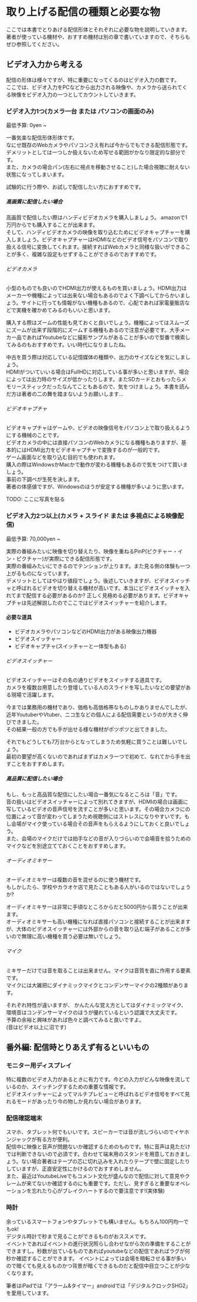 # 取り上げる配信の種類と必要な物

ここでは本書でとりあげる配信形体とそれぞれに必要な物を説明していきます。 
著者が使っている機材や、おすすめ機材は別の章で書いていますので、そちらもぜひ参照してください。

## ビデオ入力から考える
配信の形体は様々ですが、特に重要になってくるのはビデオ入力の数です。  
ここでは、ビデオ入力をPCなどから出力される映像や、カメラから送られてくる映像をビデオ入力の一つとしてカウントしていきます。  

### ビデオ入力1つ(カメラ一台 または パソコンの画面のみ)
最低予算: 0yen ~  
  
一番気楽な配信形体形体です。  
なにせ既存のWebカメラやパソコンさえ有れば今からでもできる配信形態です。  
デメリットとしては一つしか扱えないため写せる範囲がかなり限定的な部分です。  
また、カメラの場合パン(左右に視点を移動させること)した場合視聴に耐えない状態になってしまいます。

試験的に行う際や、お試しで配信したい方におすすめです。

##### 高画質に配信したい場合

高画質で配信したい際はハンディビデオカメラを購入しましょう。 
amazonで1万円からでも購入することが出来ます。  
そして、ハンディビデオカメラの映像を取り込むためにビデオキャプチャーを購入しましょう。ビデオキャプチャーはHDMIなどのビデオ信号をパソコンで取り扱える信号に変換してくれます。接続すればWebカメラと同様な扱いができることが多く、複雑な設定もせずすることができるのでおすすめです。

###### ビデオカメラ

小型のものでも良いのでHDMI出力が使えるものを買いましょう。HDMI出力はメーカーや機種によっては出来ない場合もあるのでよく下調べしてからかいましょう。サイトに行っても情報がない機種もあるので、心配であれば家電量販店などで実機を確かめてみるのもいいと思います。  

購入する際はズームの性能も見ておくと良いでしょう。機種によってはスムーズにズームが出来ず段階的にズームする機種もあるので注意が必要です。大手メーカー品であればYoutubeなどに撮影サンプルがあることが多いので型番で検索してみるのもおすすめです。いい時代になりましたね。  

中古を買う際は対応している記憶媒体の種類や、出力のサイズなどを気にしましょう。  
HDMIがついていいる場合はFullHDに対応している事が多いと思いますが、場合によっては出力時のサイズが低かったりします。またSDカードとおもったらメモリースティックだったなんてこともあるので、気をつけましょう。本書を読んだ方は著者の二の舞を踏まないようお願いします…

###### ビデオキャプチャ

ビデオキャプチャはゲームや、ビデオの映像信号をパソコン上で取り扱えるようにする機械のことです。  
ビデオカメラの中には直接パソコンのWebカメラになる機種もありますが、基本的にはHDMI出力をビデオキャプチャで変換するのが一般的です。  
ゲーム画面などを取り込む目的でも使われます。  
購入の際はWindowsかMacかで動作が変わる機種もあるので気をつけて買いましょう。  
事前の下調べが生死を決します。  
著者の体感値ですが、Windowsのほうが安定する機種が多いように思います。

TODO: ここに写真を貼る

### ビデオ入力2つ以上(カメラ + スライド または 多視点による映像配信)

最低予算: 70,000yen ~

実際の番組みたいに映像を切り替えたり、映像を重ねるPinP(ピクチャー・イン・ピクチャー)が実際にできる配信形態です。  
実際の番組みたいにできるのでテンションが上ります。また見る側の体験も一つ上がるものになっています。  
デメリットとしてはやはり値段でしょう。後述していきますが、ビデオスイッチャと呼ばれるビデオを切り替える機材が高いです。本当にビデオスイッチャを入れてまで配信する必要があるのか? 正しく見極める必要があります。ビデオキャプチャは先述解説したのでここではビデオスイッチャーを紹介します。 

#### 必要な道具

- ビデオカメラやパソコンなどのHDMI出力がある映像出力機器
- ビデオスイッチャー
- ビデオキャプチャ(スイッチャーと一体型もある)

###### ビデオスイッチャー

ビデオスイッチャーはその名の通りビデオをスイッチする道具です。  
カメラを複数台用意したり登壇している人のスライドを写したいなどの要望がある現場で活躍します。  

今までは業務用の機材であり、価格も高価格帯なものしかありませんでしたが、近年YoutuberやVtuber、ニコ生などの個人による配信需要というのが大きく伸びできました。  
その結果一般の方でも手が出せる様な機材がポツポツと出てきました。  

それでもどうしても7万台からとなってしまうため気軽に買うことは難しいでしょう。  
最初の要望が高くないのであればまずはカメラ一つで初めて、なれてから手を出すことをおすすめします。


##### 高品質に配信したい場合
  
もし、もっと高品質な配信にしたい場合一番気になるところは「音」です。  
音の扱いはビデオスイッチャーによって別れてきますが、HDMIの場合は画面に写しているビデオの音声信号を流すことが多いと思います。その場合カメラにの位置によって音が変わってしまうため視聴側にはストレスになりやすいです。もし会場がマイク使っている場合その音声をもらえるようにしておくと良いでしょう。  
また、会場のマイクだけでは拍手などの音が入りづらいので会場音を拾うためのマイクなどを別途立てておくことをおすすめします。

###### オーディオミキサー

オーディオミキサーは複数の音を混ぜるのに使う機材です。  
もしかしたら、学校やカラオケ店で見たこともある人がいるのではないでしょうか?  

オーディオミキサーは非常に手頃なところからだと5000円から買うことが出来ます。  
オーディオミキサーも高い機種になれば直接パソコンと接続することが出来ますが、大体のビデオスイッチャーには外部からの音を取り込む端子があることが多いので無理に高い機種を買う必要は無いでしょう。  

###### マイク

ミキサーだけでは音を取ることは出来ません。マイクは音質を直に作用する要素です。  
マイクには大雑把にダイナミックマイクとコンデンサーマイクの2種類があります。  

それぞれ特性が違いますが、 かんたんな覚え方としてはダイナミックマイク、環境音はコンデンサーマイクのほうが優れているという認識で大丈夫です。  
予算の余裕と興味があれば色々と調べてみると良いですよ。  
(音はビデオ以上に沼です)


## 番外編:  配信時とりあえず有るといいもの

### モニター用ディスプレイ

特に複数のビデオ入力があるときに有力です。今どの入力がどんな映像を流しているのか、スイッチングするための重要な情報です。  
ビデオスイッチャーによってマルチプレビューと呼ばれるビデオ信号をすべて見れるモードがあったり今の物しか見れない場合があります。

### 配信確認端末

スマホ、タブレット何でもいいです。スピーカーでは音が流しづらいのでイヤホンジャックが有る方が便利。  
配信中に映像と音声が問題ないか確認するためのものです。特に音声は見ただけでは判断できないので必須です。合わせて端末用のスタンドを用意しておきましょう。ない場合著者はテープの芯に切れ込みを入れたりテープで壁に固定したりしていますが、正直安定性にかけるのでおすすめしません。  
また、最近はYoutubeLiveでもコメント文化が盛んなので配信に対して意見やクレームが来てないか確認するのにも重要です。ただし、見すぎると重要なオペレーションを忘れたり心がブレイクハートするので要注意です!(実体験)


### 時計

余っているスマートフォンやタブレットでも構いません。もちろん100円均一でもok!  
デジタル時計で秒まで見ることができるものがおススメです。  
イベントであればイベントの進行状況照らし合わせながら次の準備をすることができますし。秒数が出ているものであればyoutubeなどの配信であればラグが何秒か確認することができます。
イベントによっては会場を暗転させる事が多いので暗くても見えるものかつ背景が暗くできるものだと配信中目立つことが少なくなります。  

筆者はiPadでは「アラーム&タイマー」androidでは「デジタルクロックSHG2」を愛用しています。  
